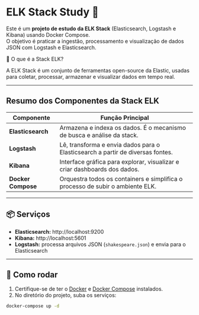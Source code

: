 # ELK Stack Study 🧠

Este é um **projeto de estudo da ELK Stack** (Elasticsearch, Logstash e Kibana) usando Docker Compose.  
O objetivo é praticar a ingestão, processamento e visualização de dados JSON com Logstash e Elasticsearch.

🧩 O que é a Stack ELK?

A ELK Stack é um conjunto de ferramentas open-source da Elastic, usadas para coletar, processar, armazenar e visualizar dados em tempo real.

---


## Resumo dos Componentes da Stack ELK

| Componente        | Função Principal                                                                 |
|--------------------|----------------------------------------------------------------------------------|
| **Elasticsearch**  | Armazena e indexa os dados. É o mecanismo de busca e análise da stack.           |
| **Logstash**       | Lê, transforma e envia dados para o Elasticsearch a partir de diversas fontes.   |
| **Kibana**         | Interface gráfica para explorar, visualizar e criar dashboards dos dados.        |
| **Docker Compose** | Orquestra todos os containers e simplifica o processo de subir o ambiente ELK.   |



---

## 📦 Serviços

- **Elasticsearch:** http://localhost:9200  
- **Kibana:** http://localhost:5601  
- **Logstash:** processa arquivos JSON (`shakespeare.json`) e envia para o Elasticsearch

---

## 🚀 Como rodar

1. Certifique-se de ter o [Docker](https://www.docker.com/) e [Docker Compose](https://docs.docker.com/compose/) instalados.  
2. No diretório do projeto, suba os serviços:

```bash
docker-compose up -d
